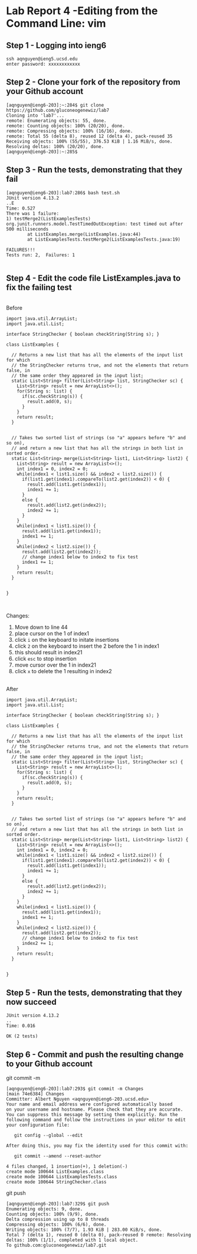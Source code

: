 # Lab Report 4 -Editing from the Command Line: vim

## Step 1 -  Logging into ieng6 

```
ssh aqnguyen@ieng5.ucsd.edu 
enter password: xxxxxxxxxxxx

```

## Step 2 - Clone your fork of the repository from your Github account

```
[aqnguyen@ieng6-203]:~:284$ git clone https://github.com/gluconeogenewiz/lab7
Cloning into 'lab7'...
remote: Enumerating objects: 55, done.
remote: Counting objects: 100% (20/20), done.
remote: Compressing objects: 100% (16/16), done.
remote: Total 55 (delta 8), reused 12 (delta 4), pack-reused 35
Receiving objects: 100% (55/55), 376.53 KiB | 1.16 MiB/s, done.
Resolving deltas: 100% (20/20), done.
[aqnguyen@ieng6-203]:~:285$ 

```

## Step 3 - Run the tests, demonstrating that they fail 

```
[aqnguyen@ieng6-203]:lab7:286$ bash test.sh 
JUnit version 4.13.2
..E
Time: 0.527
There was 1 failure:
1) testMerge2(ListExamplesTests)
org.junit.runners.model.TestTimedOutException: test timed out after 500 milliseconds
        at ListExamples.merge(ListExamples.java:44)
        at ListExamplesTests.testMerge2(ListExamplesTests.java:19)

FAILURES!!!
Tests run: 2,  Failures: 1


```

## Step 4 - Edit the code file ListExamples.java to fix the failing test 

 <br /> Before 
```
import java.util.ArrayList;
import java.util.List;

interface StringChecker { boolean checkString(String s); }

class ListExamples {

  // Returns a new list that has all the elements of the input list for which
  // the StringChecker returns true, and not the elements that return false, in
  // the same order they appeared in the input list;
  static List<String> filter(List<String> list, StringChecker sc) {
    List<String> result = new ArrayList<>();
    for(String s: list) {
      if(sc.checkString(s)) {
        result.add(0, s);
      }
    }
    return result;
  }


  // Takes two sorted list of strings (so "a" appears before "b" and so on),
  // and return a new list that has all the strings in both list in sorted order.
  static List<String> merge(List<String> list1, List<String> list2) {
    List<String> result = new ArrayList<>();
    int index1 = 0, index2 = 0;
    while(index1 < list1.size() && index2 < list2.size()) {
      if(list1.get(index1).compareTo(list2.get(index2)) < 0) {
        result.add(list1.get(index1));
        index1 += 1;
      }
      else {
        result.add(list2.get(index2));
        index2 += 1;
      }
    }
    while(index1 < list1.size()) {
      result.add(list1.get(index1));
      index1 += 1;
    }
    while(index2 < list2.size()) {
      result.add(list2.get(index2));
      // change index1 below to index2 to fix test
      index1 += 1;
    }
    return result;
  }


}


```

<br /> Changes:
1. Move down to line 44
2. place cursor on the 1 of index1 
3. click `i` on the keyboard to initate insertions 
4. click `2` on the keyboard to insert the 2 before the 1 in index1
5. this should result in index21
6. click `esc` to stop insertion 
7. move cursor over the 1 in index21 
8. click `x` to delete the 1 resulting in index2 


<br /> After

```
import java.util.ArrayList;
import java.util.List;

interface StringChecker { boolean checkString(String s); }

class ListExamples {

  // Returns a new list that has all the elements of the input list for which
  // the StringChecker returns true, and not the elements that return false, in
  // the same order they appeared in the input list;
  static List<String> filter(List<String> list, StringChecker sc) {
    List<String> result = new ArrayList<>();
    for(String s: list) {
      if(sc.checkString(s)) {
        result.add(0, s);
      }
    }
    return result;
  }


  // Takes two sorted list of strings (so "a" appears before "b" and so on),
  // and return a new list that has all the strings in both list in sorted order.
  static List<String> merge(List<String> list1, List<String> list2) {
    List<String> result = new ArrayList<>();
    int index1 = 0, index2 = 0;
    while(index1 < list1.size() && index2 < list2.size()) {
      if(list1.get(index1).compareTo(list2.get(index2)) < 0) {
        result.add(list1.get(index1));
        index1 += 1;
      }
      else {
        result.add(list2.get(index2));
        index2 += 1;
      }
    }
    while(index1 < list1.size()) {
      result.add(list1.get(index1));
      index1 += 1;
    }
    while(index2 < list2.size()) {
      result.add(list2.get(index2));
      // change index1 below to index2 to fix test
      index2 += 1;
    }
    return result;
  }


}

```

 ## Step 5 - Run the tests, demonstrating that they now succeed
 
 ```
 JUnit version 4.13.2
..
Time: 0.016 

OK (2 tests)
 ```
 
 ## Step 6 - Commit and push the resulting change to your Github account 

 git commit -m 
 ```
 [aqnguyen@ieng6-203]:lab7:293$ git commit -m Changes
[main 74e6384] Changes
 Committer: Albert Nguyen <aqnguyen@ieng6-203.ucsd.edu>
Your name and email address were configured automatically based
on your username and hostname. Please check that they are accurate.
You can suppress this message by setting them explicitly. Run the
following command and follow the instructions in your editor to edit
your configuration file:

    git config --global --edit

After doing this, you may fix the identity used for this commit with:

    git commit --amend --reset-author

 4 files changed, 1 insertion(+), 1 deletion(-)
 create mode 100644 ListExamples.class
 create mode 100644 ListExamplesTests.class
 create mode 100644 StringChecker.class
 
 ```

git push 

```
[aqnguyen@ieng6-203]:lab7:329$ git push 
Enumerating objects: 9, done.
Counting objects: 100% (9/9), done.
Delta compression using up to 8 threads
Compressing objects: 100% (6/6), done.
Writing objects: 100% (7/7), 1.93 KiB | 283.00 KiB/s, done.
Total 7 (delta 1), reused 0 (delta 0), pack-reused 0 remote: Resolving deltas: 100% (1/1), completed with 1 local object.
To github.com:gluconeogenewiz/lab7.git


```
